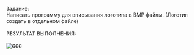 Задание:<br>
Написать программу для вписывания логотипа в BMP файлы. (Логотип создать в отдельном файле)
<br><br>РЕЗУЛЬТАТ ВЫПОЛНЕНИЯ:<br><br>
![666](https://github.com/pirocsilin/educational/assets/97364957/5ff28abf-ae16-4794-9f68-c6997fa7aef5)

